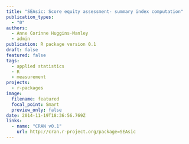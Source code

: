 ```yaml
---
title: "SEAsic: Score equity assessment- summary index computation"
publication_types:
  - "0"
authors:
  - Anne Corinne Huggins-Manley
  - admin
publication: R package version 0.1
draft: false
featured: false
tags:
  - applied statistics
  - R
  - measurement
projects:
  - r-packages
image:
  filename: featured
  focal_point: Smart
  preview_only: false
date: 2014-11-19T18:36:56.769Z
links:
  - name: "CRAN v0.1"
    url: http://cran.r-project.org/package=SEAsic
---
```

